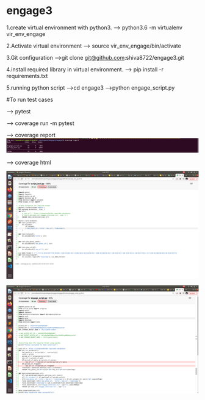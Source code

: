 # engage3
1.create virtual environment with python3.
--> python3.6 -m virtualenv vir_env_engage

2.Activate virtual environment
--> source vir_env_engage/bin/activate

3.Git configuration
-->git clone git@github.com:shiva8722/engage3.git


4.install required library in virtual environment.
--> pip install -r requirements.txt

5.running python script
  -->cd engage3
  -->python engage_script.py

#To run test cases

--> pytest

--> coverage run -m pytest

--> coverage report
![alt text](https://raw.githubusercontent.com/shiva8722/engage3/main/Screen_shots/report.png)

--> coverage html

![script_test](https://raw.githubusercontent.com/shiva8722/engage3/main/Screen_shots/code_coverage_script_test.png)

![script](https://raw.githubusercontent.com/shiva8722/engage3/main/Screen_shots/code_coverage_enage_script.png)
